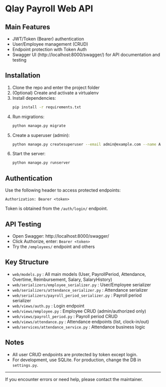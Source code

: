 
# Qlay Payroll Web API

## Main Features
- JWT/Token (Bearer) authentication
- User/Employee management (CRUD)
- Endpoint protection with Token Auth
- Swagger UI (http://localhost:8000/swagger/) for API documentation and testing

## Installation
1. Clone the repo and enter the project folder
2. (Optional) Create and activate a virtualenv
3. Install dependencies:
   ```bash
   pip install -r requirements.txt
   ```
4. Run migrations:
   ```bash
   python manage.py migrate
   ```
5. Create a superuser (admin):
   ```bash
   python manage.py createsuperuser --email admin@example.com --name Admin
   ```
6. Start the server:
   ```bash
   python manage.py runserver
   ```

## Authentication
Use the following header to access protected endpoints:
```
Authorization: Bearer <token>
```
Token is obtained from the `/auth/login/` endpoint.

## API Testing
- Open Swagger: http://localhost:8000/swagger/
- Click Authorize, enter: `Bearer <token>`
- Try the `/employees/` endpoint and others

## Key Structure
- `web/models.py` : All main models (User, PayrollPeriod, Attendance, Overtime, Reimbursement, Salary, SalaryHistory)
- `web/serializers/employee_serializer.py` : User/Employee serializer
- `web/serializers/attendance_serializer.py` : Attendance serializer
- `web/serializers/payroll_period_serializer.py` : Payroll period serializer
- `web/views/auth.py` : Login endpoint
- `web/views/employee.py` : Employee CRUD (admin/authorized only)
- `web/views/payroll_period.py` : Payroll period CRUD
- `web/views/attendance.py` : Attendance endpoints (list, clock-in/out)
- `web/services/attendance_service.py` : Attendance business logic

## Notes
- All user CRUD endpoints are protected by token except login.
- For development, use SQLite. For production, change the DB in `settings.py`.

---

If you encounter errors or need help, please contact the maintainer.
